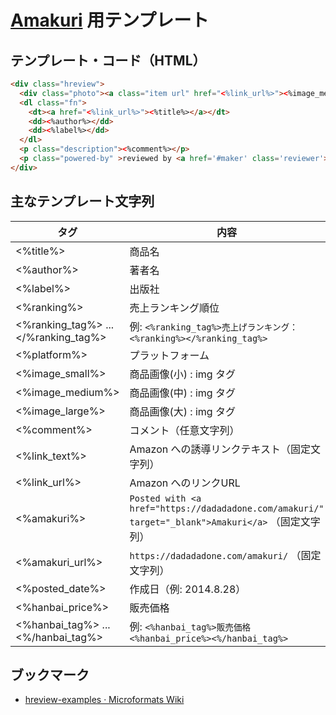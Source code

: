 # [Amakuri] 用テンプレート

## テンプレート・コード（HTML）

```html
<div class="hreview">
  <div class="photo"><a class="item url" href="<%link_url%>"><%image_medium%></a></div>
  <dl class="fn">
    <dt><a href="<%link_url%>"><%title%></a></dt>
    <dd><%author%></dd>
    <dd><%label%></dd>
  </dl>
  <p class="description"><%comment%></p>
  <p class="powered-by" >reviewed by <a href='#maker' class='reviewer'>Spiegel</a> on <abbr class="dtreviewed"><%posted_date%></abbr> (powered by <a href="<%amakuri_url%>" >Amakuri</a>)</p>
</div>
```

## 主なテンプレート文字列

| タグ                                 | 内容                                                                                               |
| ------------------------------------ | -------------------------------------------------------------------------------------------------- |
| <%title%>                            | 商品名                                                                                             |
| <%author%>                           | 著者名                                                                                             |
| <%label%>                            | 出版社                                                                                             |
| <%ranking%>                          | 売上ランキング順位                                                                               |
| <%ranking_tag%> ... </%ranking_tag%> | 例: `<%ranking_tag%>売上げランキング： <%ranking%></%ranking_tag%>`                                |
| <%platform%>                         | プラットフォーム                                                                                   |
| <%image_small%>                      | 商品画像(小) : img タグ                                                                            |
| <%image_medium%>                     | 商品画像(中) : img タグ                                                                            |
| <%image_large%>                      | 商品画像(大) : img タグ                                                                            |
| <%comment%>                          | コメント（任意文字列）                                                                             |
| <%link_text%>                        | Amazon への誘導リンクテキスト（固定文字列）                                                        |
| <%link_url%>                         | Amazon へのリンクURL                                                                               |
| <%amakuri%>                          | `Posted with <a href="https://dadadadone.com/amakuri/" target="_blank">Amakuri</a>` （固定文字列） |
| <%amakuri_url%>                      | `https://dadadadone.com/amakuri/` （固定文字列）                                                   |
| <%posted_date%>                      | 作成日（例: 2014.8.28）                                                                            |
| <%hanbai_price%>                     | 販売価格                                                                                           |
| <%hanbai_tag%> ... <%/hanbai_tag%>   | 例: `<%hanbai_tag%>販売価格 <%hanbai_price%><%/hanbai_tag%>`                                       |

## ブックマーク

- [hreview-examples · Microformats Wiki](http://microformats.org/wiki/hreview-examples)

[Amakuri]: https://dadadadone.com/amakuri/ "Amakuri [Amazonアフィリエイトリンク作成ツール]"